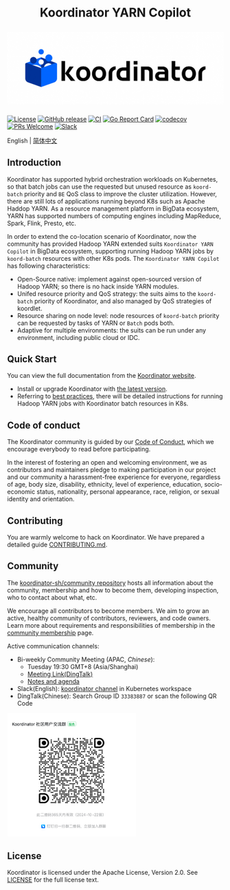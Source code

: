 <h1 align="center">
  <p align="center">Koordinator YARN Copilot</p>
  <a href="https://koordinator.sh"><img src="https://github.com/koordinator-sh/koordinator/raw/main/docs/images/koordinator-logo.jpeg" alt="Koordinator"></a>
</h1>

[![License](https://img.shields.io/github/license/koordinator-sh/koordinator.svg?color=4EB1BA&style=flat-square)](https://opensource.org/licenses/Apache-2.0)
[![GitHub release](https://img.shields.io/github/v/release/koordinator-sh/yarn-copilot.svg?style=flat-square)](https://github.com/koordinator-sh/yarn-copilot/releases/latest)
[![CI](https://img.shields.io/github/actions/workflow/status/koordinator-sh/yarn-copilot/ci.yaml?label=CI&logo=github&style=flat-square&branch=main)](https://github.com/koordinator-sh/yarn-copilot/actions/workflows/ci.yaml)
[![Go Report Card](https://goreportcard.com/badge/github.com/koordinator-sh/yarn-copilot?style=flat-square)](https://goreportcard.com/report/github.com/koordinator-sh/yarn-copilot)
[![codecov](https://img.shields.io/codecov/c/github/koordinator-sh/yarn-copilot?logo=codecov&style=flat-square)](https://codecov.io/github/koordinator-sh/yarn-copilot)
[![PRs Welcome](https://badgen.net/badge/PRs/welcome/green?icon=https://api.iconify.design/octicon:git-pull-request.svg?color=white&style=flat-square)](CONTRIBUTING.md)
[![Slack](https://badgen.net/badge/slack/join/4A154B?icon=slack&style=flat-square)](https://join.slack.com/t/koordinator-sh/shared_invite/zt-1756qoub4-Cn4~esfdlfAPsD7cwO2NzA)


English | [简体中文](./README-zh_CN.md)
## Introduction

Koordinator has supported hybrid orchestration workloads on Kubernetes, so that batch jobs can use the requested but unused resource
as `koord-batch` priority and `BE` QoS class to improve the cluster utilization. However, there are still lots of applications
running beyond K8s such as Apache Haddop YARN. As a resource management platform in BigData ecosystem, YARN has supported
numbers of computing engines including MapReduce, Spark, Flink, Presto, etc.

In order to extend the co-location scenario of Koordinator, now the community has provided Hadoop YARN extended suits
`Koordinator YARN Copilot` in BigData ecosystem, supporting running Hadoop YARN jobs by `koord-batch` resources with 
other K8s pods. The `Koordinator YARN Copilot` has following characteristics:

- Open-Source native: implement against open-sourced version of Hadoop YARN; so there is no hack inside YARN modules.
- Unifed resource priority and QoS strategy: the suits aims to the `koord-batch` priority of Koordinator, and also managed by QoS strategies of koordlet.
- Resource sharing on node level: node resources of `koord-batch` priority can be requested by tasks of YARN or `Batch` pods both. 
- Adaptive for multiple environments: the suits can be run under any environment, including public cloud or IDC.

## Quick Start

You can view the full documentation from the [Koordinator website](https://koordinator.sh/docs).

- Install or upgrade Koordinator with [the latest version](https://koordinator.sh/docs/installation).
- Referring to [best practices](https://koordinator.sh/docs/next/best-practices/colocation-of-hadoop-yarn), there will be
  detailed instructions for running Hadoop YARN jobs with Koordinator batch resources in K8s.

## Code of conduct

The Koordinator community is guided by our [Code of Conduct](https://github.com/koordinator-sh/koordinator/CODE_OF_CONDUCT.md),
which we encourage everybody to read before participating.

In the interest of fostering an open and welcoming environment, we as contributors and maintainers pledge to making
participation in our project and our community a harassment-free experience for everyone, regardless of age, body size,
disability, ethnicity, level of experience, education, socio-economic status,
nationality, personal appearance, race, religion, or sexual identity and orientation.

## Contributing

You are warmly welcome to hack on Koordinator. We have prepared a detailed guide [CONTRIBUTING.md](https://github.com/koordinator-sh/koordinator/ONTRIBUTING.md).

## Community

The [koordinator-sh/community repository](https://github.com/koordinator-sh/community) hosts all information about
the community, membership and how to become them, developing inspection, who to contact about what, etc.

We encourage all contributors to become members. We aim to grow an active, healthy community of contributors, reviewers,
and code owners. Learn more about requirements and responsibilities of membership in
the [community membership](https://github.com/koordinator-sh/community/blob/main/community-membership.md) page.

Active communication channels:

- Bi-weekly Community Meeting (APAC, *Chinese*):
  - Tuesday 19:30 GMT+8 (Asia/Shanghai)
  - [Meeting Link(DingTalk)](https://meeting.dingtalk.com/j/cgTTojEI8Zy)
  - [Notes and agenda](https://shimo.im/docs/m4kMLdgO1LIma9qD)
- Slack(English): [koordinator channel](https://kubernetes.slack.com/channels/koordinator) in Kubernetes workspace
- DingTalk(Chinese): Search Group ID `33383887` or scan the following QR Code

<div>
  <img src="https://github.com/koordinator-sh/koordinator/raw/main/docs/images/dingtalk.png" width="300" alt="Dingtalk QRCode">
</div>

## License

Koordinator is licensed under the Apache License, Version 2.0. See [LICENSE](./LICENSE) for the full license text.
<!--

## Star History

[![Star History Chart](https://api.star-history.com/svg?repos=koordinator-sh/koordinator&type=Date)](https://star-history.com/#koordinator-sh/koordinator&Date)
-->